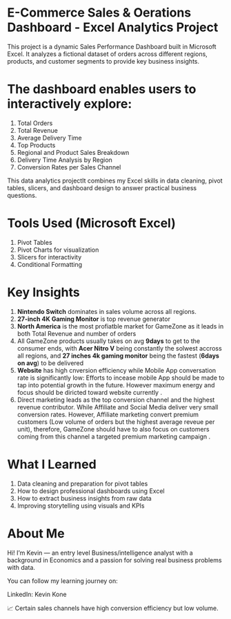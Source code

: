 # E-Commerce Sales & Oerations Dashboard - Excel Analytics Project
This project is a dynamic Sales Performance Dashboard built in Microsoft Excel. It analyzes a fictional dataset of orders across different regions, products, and customer segments to provide key business insights.

# The dashboard enables users to interactively explore:
1. Total Orders
2. Total Revenue
3. Average Delivery Time
4. Top Products 
5. Regional and Product Sales Breakdown
6. Delivery Time Analysis by Region
7. Conversion Rates per Sales Channel

This data analytics projectIt combines my Excel skills in data cleaning, pivot tables, slicers, and dashboard design to answer practical business questions.

# Tools Used (Microsoft Excel)
1. Pivot Tables
2. Pivot Charts for visualization 
3. Slicers for interactivity 
4. Conditional Formatting

# Key Insights
1.  **Nintendo Switch** dominates in sales volume across all regions.
2. **27-inch 4K Gaming Monitor** is top revenue generator
3. **North America** is the most profiatble market for GameZone as it leads in both Total Revenue and number of orders
4. All GameZone products usually takes on avg **9days** to get to the consumer ends, with **Acer Nitro V** being constantly the solwest accross all regions, and **27 inches 4k gaming monitor** being the fastest (**6days on avg**) to be delivered 
5.  **Website** has high cnversion efficiency while Mobile App conversation rate is significantly low: Efforts to incease mobile App should be made to tap into potential growth in the future. However maximum energy and focus should be diricted toward website currently .
6. Direct marketing leads as the top conversion channel and the highest revenue contributor. While Affiliate and Social Media deliver very small conversion rates. However, Affiliate marketing convert premium customers (Low volume of orders but the highest average reveue per unit), therefore, GameZone should have to also focus on customers coming from this channel a targeted premium marketing campaign .

# What I Learned
1. Data cleaning and preparation for pivot tables
2. How to design professional dashboards using Excel
3. How to extract business insights from raw data
4. Improving storytelling using visuals and KPIs

# About Me
Hi! I’m Kevin — an entry level Business/intelligence analyst with a background in Economics and a passion for solving real business problems with data.

You can follow my learning journey on: 

LinkedIn: Kevin Kone








📈 Certain sales channels have high conversion efficiency but low volume.  
